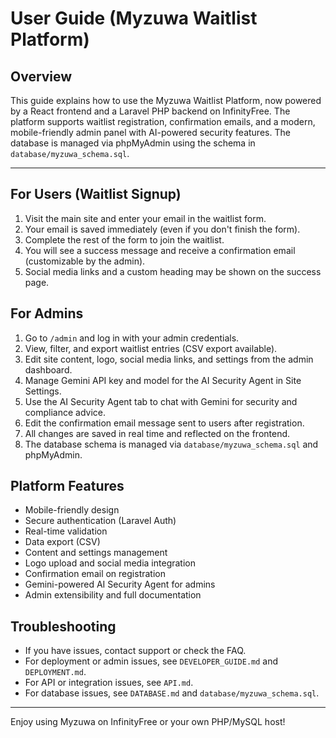 # User Guide (Myzuwa Waitlist Platform)

## Overview
This guide explains how to use the Myzuwa Waitlist Platform, now powered by a React frontend and a Laravel PHP backend on InfinityFree. The platform supports waitlist registration, confirmation emails, and a modern, mobile-friendly admin panel with AI-powered security features. The database is managed via phpMyAdmin using the schema in `database/myzuwa_schema.sql`.

---

## For Users (Waitlist Signup)
1. Visit the main site and enter your email in the waitlist form.
2. Your email is saved immediately (even if you don't finish the form).
3. Complete the rest of the form to join the waitlist.
4. You will see a success message and receive a confirmation email (customizable by the admin).
5. Social media links and a custom heading may be shown on the success page.

## For Admins
1. Go to `/admin` and log in with your admin credentials.
2. View, filter, and export waitlist entries (CSV export available).
3. Edit site content, logo, social media links, and settings from the admin dashboard.
4. Manage Gemini API key and model for the AI Security Agent in Site Settings.
5. Use the AI Security Agent tab to chat with Gemini for security and compliance advice.
6. Edit the confirmation email message sent to users after registration.
7. All changes are saved in real time and reflected on the frontend.
8. The database schema is managed via `database/myzuwa_schema.sql` and phpMyAdmin.

## Platform Features
- Mobile-friendly design
- Secure authentication (Laravel Auth)
- Real-time validation
- Data export (CSV)
- Content and settings management
- Logo upload and social media integration
- Confirmation email on registration
- Gemini-powered AI Security Agent for admins
- Admin extensibility and full documentation

## Troubleshooting
- If you have issues, contact support or check the FAQ.
- For deployment or admin issues, see `DEVELOPER_GUIDE.md` and `DEPLOYMENT.md`.
- For API or integration issues, see `API.md`.
- For database issues, see `DATABASE.md` and `database/myzuwa_schema.sql`.

---

Enjoy using Myzuwa on InfinityFree or your own PHP/MySQL host!